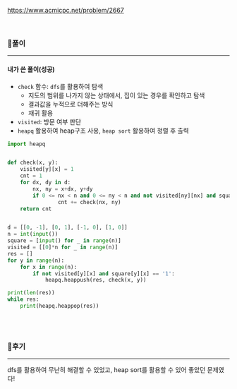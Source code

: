 <https://www.acmicpc.net/problem/2667>

<br>

### 📌풀이

----

#### 내가 쓴 풀이(성공)

- `check` 함수: `dfs`를 활용하여 탐색
  - 지도의 범위를 나가지 않는 상태에서, 집이 있는 경우를 확인하고 탐색
  - 결과값을 누적으로 더해주는 방식
  - 재귀 활용
- `visited`: 방문 여부 판단
- `heapq` 활용하여 heap구조 사용, `heap sort` 활용하여 정렬 후 출력

```python
import heapq


def check(x, y):
    visited[y][x] = 1
    cnt = 1
    for dx, dy in d:
        nx, ny = x+dx, y+dy
        if 0 <= nx < n and 0 <= ny < n and not visited[ny][nx] and square[ny][nx] == '1':
                cnt += check(nx, ny)
    return cnt


d = [[0, -1], [0, 1], [-1, 0], [1, 0]]
n = int(input())
square = [input() for _ in range(n)]
visited = [[0]*n for _ in range(n)]
res = []
for y in range(n):
    for x in range(n):
        if not visited[y][x] and square[y][x] == '1':
            heapq.heappush(res, check(x, y))

print(len(res))
while res:
    print(heapq.heappop(res))
```

<br>

<br>

### 📌후기

------

dfs를 활용하여 무난히 해결할 수 있었고, heap sort를 활용할 수 있어 좋았던 문제였다!
